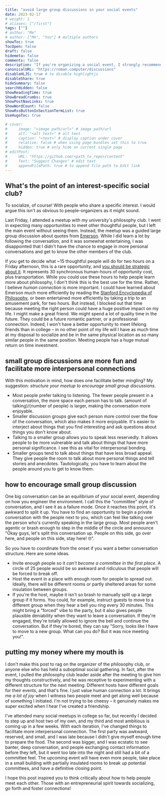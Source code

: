 ```yaml
---
title: "avoid large group discussions in your social events"
date: 2023-02-17
# weight: 1
# aliases: ["/first"]
tags: [""]
# author: "Me"
# author: ["Me", "You"] # multiple authors
showToc: true
TocOpen: false
draft: false
hidemeta: false
comments: false
description: "If you're organizing a social event, I strongly recommend that you structure it in a way that encourages small group discussions over large ones."
canonicalURL: "https://roman.computer/discussions"
disableHLJS: true # to disable highlightjs
disableShare: true
hideSummary: false
searchHidden: false
ShowReadingTime: true
ShowBreadCrumbs: true
ShowPostNavLinks: true
ShowWordCount: false
ShowRssButtonInSectionTermList: true
UseHugoToc: true

# cover:
#     image: "<image path/url>" # image path/url
#     alt: "<alt text>" # alt text
#     caption: "<text>" # display caption under cover
#     relative: false # when using page bundles set this to true
#     hidden: true # only hide on current single page
# editPost:
#     URL: "https://github.com/<path_to_repo>/content"
#     Text: "Suggest Changes" # edit text
#     appendFilePath: true # to append file path to Edit link
---
```


## What's the point of an interest-specific social club?

To socialize, of course! With people who share a specific interest. I would argue this isn't as obvious to people-organizers as it might sound.

Last Friday, I attended a meetup with my university's philosophy club. I went in expecting many opportunities to meet other thoughtful people, but I left the main event without seeing them. Instead, the meetup was a guided large group discussion about quotes from [Emerson](https://en.wikipedia.org/wiki/Ralph_Waldo_Emerson). While I did learn a lot by following the conversation, and it was somewhat entertaining, I was disappointed that I didn't have the chance to engage in more personal conversations and get to know the other members of the club.

If you get to decide what ~15 thoughtful people will do for two hours on a Friday afternoon, this is a rare opportunity, and [you should be strategic about it](https://www.lesswrong.com/posts/PBRWb2Em5SNeWYwwB/humans-are-not-automatically-strategic). It represents 30 synchronous human-hours of opportunity cost, plus transportation. While you could use these hours to help people learn more about philosophy, I don't think this is the best use for the time. Rather, I believe *human connection* is more important. I could have learned about Emerson much more efficiently by reading the [Stanford Encyclopedia of Philosophy](https://plato.stanford.edu/entries/emerson/), or been entertained more efficiently by taking a trip to an amusement park, for two hours. But instead, I blocked out that time because meeting the right person could have a huge positive impact on my life. I might make a great friend. We might spend a lot of quality time in the future. They could be a future romantic partner, or a professional connection. Indeed, I won't have a better opportunity to meet lifelong friends than in college – in no other point of my life will I have as much time at my disposal to socialize and be in the same physical location as so many similar people in the same position. Meeting people has a huge mutual return on time investment.

## small group discussions are more fun and facilitate more interpersonal connections

With this motivation in mind, how does one facilitate better mingling? My suggestion: *structure your meetup to encourage small group discussions*.

- Most people prefer talking to listening. The fewer people present in a conversation, the more space each person has to talk. (amount of talking)/(number of people) is larger, making the conversation more enjoyable.
- Smaller discussion groups give each person more control over the flow of the conversation, which also makes it more enjoyable. It's easier to interject about things that you find interesting and ask questions about things you don't know about.
- Talking to a smaller group allows you to speak less reservedly. It allows people to be more vulnerable and talk about things that have more personal significance. I see this as vital for interpersonal bonding.
- Smaller groups tend to talk about things that have less broad appeal. They give people the room to talk about more personal things and tell stories and anecdotes. Tautologically, you have to learn about the people around you to get to know them.

## how to encourage small group discussion

One big conversation can be an equilibrium of your social event, depending on how you engineer the environment. I call this the "committee" style of conversation, and I see it as a failure mode. Once it reaches this point, it's awkward to split it up. You have to find an opportunity to begin a private conversation with the people next to you, which can feel like talking over the person who's currently speaking in the large group. Most people aren't agentic or brash enough to step in the middle of the circle and announce "Okay guys, let's split this conversation up. People on this side, go over here, and people on this side, stay here! 🤓".

So you have to coordinate from the onset if you want a better conversation structure. Here are some ideas.

- Invite enough people so it *can't become a committee in the first place*. A circle of 25 people would be so awkward and ridiculous that people will be forced to break off.
- Host the event in a place with enough room for people to spread out. Ideally, there will be different rooms or partly sheltered areas for some insulation between groups.
- If you're the host, maybe it isn't so brash to manually split up a large group if it forms. You could, for example, instruct guests to move to a different group when they hear a bell you ring every 30 minutes. This might bring a "forced" vibe to the party, but it also gives people plausible deniability when they want to leave a conversation. If they're engaged, they're totally allowed to ignore the bell and continue the conversation. But if they're bored, they can say "Sorry, looks like I have to move to a new group. What can you do? But it was nice meeting you!".

## putting my money where my mouth is

I don't make this post to rag on the organizer of the philosophy club, or anyone else who has held a suboptimal social gathering. In fact, after the event, I pulled the philosophy club leader aside after the meeting to give him my thoughts constructively, and he was receptive to experimenting with a different structure for the next meeting. Different hosts have different goals for their events, and that's fine. I just value human connection a lot. It brings me *a lot of joy* when I witness two people meet and get along well because of something I initiated. I'm not trying to be cheesy – it genuinely makes me super excited when I hear I've created a friendship.

I've attended many social meetups in college so far, but recently I decided to step up and host two of my own, and my third and most ambitious is coming up in a few weeks. With each iteration, I've changed things to facilitate more interpersonal connection. The first party was awkward, reserved, and small, and I was late because I didn't give myself enough time to prepare the food. The second was bigger, and I was ecstatic to see banter, deep conversation, and people exchanging contact information before they left, but it went too late into the night and still had a bit of a committee feel. The upcoming event will have even more people, take place in a small building with partially insulated rooms to break up potential committees, and have a definitive closing point.

I hope this post inspired you to think critically about how to help people meet each other. Those with an entrepreneurial spirit towards socializing, go forth and foster connections!
